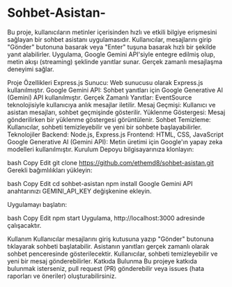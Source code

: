 # Sohbet-Asistan-
Bu proje, kullanıcıların metinler içerisinden hızlı ve etkili bilgiye erişmesini sağlayan bir sohbet asistanı uygulamasıdır. Kullanıcılar, mesajlarını girip "Gönder" butonuna basarak veya "Enter" tuşuna basarak hızlı bir şekilde yanıt alabilirler. Uygulama, Google Gemini API'siyle entegre edilmiş olup, metin akışı (streaming) şeklinde yanıtlar sunar. Gerçek zamanlı mesajlaşma deneyimi sağlar.

Proje Özellikleri
Express.js Sunucu: Web sunucusu olarak Express.js kullanılmıştır.
Google Gemini API: Sohbet yanıtları için Google Generative AI (Gemini) API kullanılmıştır.
Gerçek Zamanlı Yanıtlar: EventSource teknolojisiyle kullanıcıya anlık mesajlar iletilir.
Mesaj Geçmişi: Kullanıcı ve asistan mesajları, sohbet geçmişinde gösterilir.
Yüklenme Göstergesi: Mesaj gönderilirken bir yüklenme göstergesi görüntülenir.
Sohbet Temizleme: Kullanıcılar, sohbeti temizleyebilir ve yeni bir sohbete başlayabilirler.
Teknolojiler
Backend: Node.js, Express.js
Frontend: HTML, CSS, JavaScript
Google Generative AI (Gemini API): Metin üretimi için Google'ın yapay zeka modelleri kullanılmıştır.
Kurulum
Depoyu bilgisayarınıza klonlayın:

bash
Copy
Edit
git clone https://github.com/ethemd8/sohbet-asistan.git
Gerekli bağımlılıkları yükleyin:

bash
Copy
Edit
cd sohbet-asistan
npm install
Google Gemini API anahtarınızı GEMINI_API_KEY değişkenine ekleyin.

Uygulamayı başlatın:

bash
Copy
Edit
npm start
Uygulama, http://localhost:3000 adresinde çalışacaktır.

Kullanım
Kullanıcılar mesajlarını giriş kutusuna yazıp "Gönder" butonuna tıklayarak sohbeti başlatabilir.
Asistanın yanıtları gerçek zamanlı olarak sohbet penceresinde gösterilecektir.
Kullanıcılar, sohbeti temizleyebilir ve yeni bir mesaj gönderebilirler.
Katkıda Bulunma
Bu projeye katkıda bulunmak isterseniz, pull request (PR) gönderebilir veya issues (hata raporları ve öneriler) oluşturabilirsiniz.
